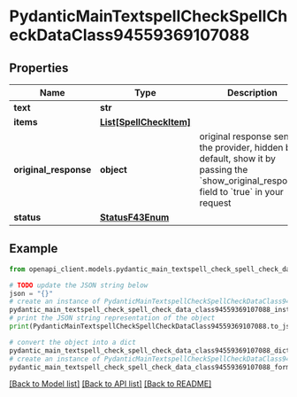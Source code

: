# PydanticMainTextspellCheckSpellCheckDataClass94559369107088


## Properties

Name | Type | Description | Notes
------------ | ------------- | ------------- | -------------
**text** | **str** |  | 
**items** | [**List[SpellCheckItem]**](SpellCheckItem.md) |  | [optional] 
**original_response** | **object** | original response sent by the provider, hidden by default, show it by passing the &#x60;show_original_response&#x60; field to &#x60;true&#x60; in your request | [optional] 
**status** | [**StatusF43Enum**](StatusF43Enum.md) |  | 

## Example

```python
from openapi_client.models.pydantic_main_textspell_check_spell_check_data_class94559369107088 import PydanticMainTextspellCheckSpellCheckDataClass94559369107088

# TODO update the JSON string below
json = "{}"
# create an instance of PydanticMainTextspellCheckSpellCheckDataClass94559369107088 from a JSON string
pydantic_main_textspell_check_spell_check_data_class94559369107088_instance = PydanticMainTextspellCheckSpellCheckDataClass94559369107088.from_json(json)
# print the JSON string representation of the object
print(PydanticMainTextspellCheckSpellCheckDataClass94559369107088.to_json())

# convert the object into a dict
pydantic_main_textspell_check_spell_check_data_class94559369107088_dict = pydantic_main_textspell_check_spell_check_data_class94559369107088_instance.to_dict()
# create an instance of PydanticMainTextspellCheckSpellCheckDataClass94559369107088 from a dict
pydantic_main_textspell_check_spell_check_data_class94559369107088_form_dict = pydantic_main_textspell_check_spell_check_data_class94559369107088.from_dict(pydantic_main_textspell_check_spell_check_data_class94559369107088_dict)
```
[[Back to Model list]](../README.md#documentation-for-models) [[Back to API list]](../README.md#documentation-for-api-endpoints) [[Back to README]](../README.md)


